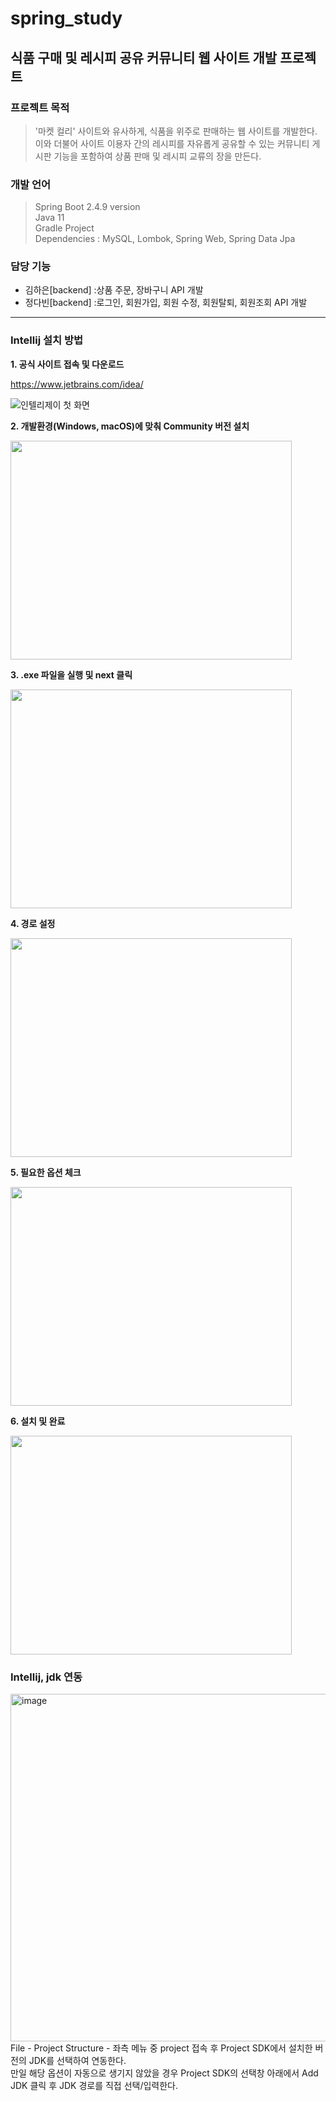 # spring_study  
## 식품 구매 및 레시피 공유 커뮤니티 웹 사이트 개발 프로젝트    

### 프로젝트 목적  
> '마켓 컬리' 사이트와 유사하게, 식품을 위주로 판매하는 웹 사이트를 개발한다. 이와 더불어 사이트 이용자 간의 레시피를 자유롭게 공유할 수 있는 커뮤니티 게시판 기능을 포함하여 상품 판매 및 레시피 교류의 장을 만든다. 

### 개발 언어  
> Spring Boot 2.4.9 version  
> Java 11  
> Gradle Project  
> Dependencies : MySQL, Lombok, Spring Web, Spring Data Jpa

### 담당 기능
* 김하은[backend]
:상품 주문, 장바구니 API 개발
* 정다빈[backend]
:로그인, 회원가입, 회원 수정, 회원탈퇴, 회원조회 API 개발

*** 

### Intellij 설치 방법

**1. 공식 사이트 접속 및 다운로드**

<https://www.jetbrains.com/idea/>

![인텔리제이 첫 화면](https://user-images.githubusercontent.com/71184046/147047652-926bddd8-811e-4c14-9f6c-7f8d1f67520b.png)

**2. 개발환경(Windows, macOS)에 맞춰 Community 버전 설치**

<img src="https://user-images.githubusercontent.com/71184046/147048371-987e59e7-622e-42d2-ac66-5e08ba48da56.png" width="450" height="350"/>

**3. .exe 파일을 실행 및 next 클릭**

<img src="https://user-images.githubusercontent.com/71184046/147049315-207507d8-a8a4-4ba5-8c42-98208394e36c.png" width="450" height="350"/>

**4. 경로 설정**

<img src="https://user-images.githubusercontent.com/71184046/147049478-cb77769d-5f76-484d-af8a-19808202f8f7.png" width="450" height="350"/>

**5. 필요한 옵션 체크**

<img src="https://user-images.githubusercontent.com/71184046/147049738-99cd8b62-614a-4eb1-aaf4-34732a973c4f.png" width="450" height="350"/>

**6. 설치 및 완료**

<img src="https://user-images.githubusercontent.com/71184046/147051122-56d39fa0-36dd-4c2b-9a3a-c0d3f6518a79.png" width="450" height="350"/>

<br/>

### Intellij, jdk 연동
<img width="556" alt="image" src="https://user-images.githubusercontent.com/76279010/147068817-39ee9d4c-14f3-4d98-9b4d-ddb763a0b4f1.png">
File - Project Structure - 좌측 메뉴 중 project 접속 후 Project SDK에서 설치한 버전의 JDK를 선택하여 연동한다.<br/>
만일 해당 옵션이 자동으로 생기지 않았을 경우 Project SDK의 선택창 아래에서 Add JDK 클릭 후 JDK 경로를 직접 선택/입력한다.

